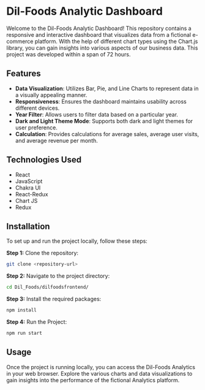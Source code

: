 # Dil-Foods Analytic Dashboard

Welcome to the Dil-Foods Analytic Dashboard! This repository contains a responsive and interactive dashboard that visualizes data from a fictional e-commerce platform. With the help of different chart types using the Chart.js library, you can gain insights into various aspects of our business data. This project was developed within a span of 72 hours.

## Features

- **Data Visualization**: Utilizes Bar, Pie, and Line Charts to represent data in a visually appealing manner.
- **Responsiveness**: Ensures the dashboard maintains usability across different devices.
- **Year Filter**: Allows users to filter data based on a particular year.
- **Dark and Light Theme Mode**: Supports both dark and light themes for user preference.
- **Calculation**: Provides calculations for average sales, average user visits, and average revenue per month.

## Technologies Used

- React
- JavaScript
- Chakra UI
- React-Redux
- Chart JS
- Redux

## Installation

To set up and run the project locally, follow these steps:

**Step 1:** Clone the repository:

```bash
git clone <repository-url>
```

**Step 2:** Navigate to the project directory:

```bash
cd Dil_Foods/dilfoodsfrontend/
```

**Step 3:** Install the required packages:

```bash
npm install
```

**Step 4:** Run the Project:

```bash
npm run start
```

## Usage
Once the project is running locally, you can access the Dil-Foods Analytics in your web browser. 
Explore the various charts and data visualizations to gain insights into the performance of the fictional Analytics platform.

